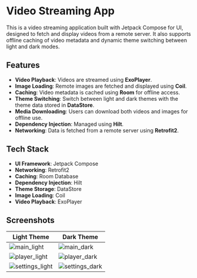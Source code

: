 # Video Streaming App

This is a video streaming application built with Jetpack Compose for UI, designed to fetch and display videos from a remote server. It also supports offline caching of video metadata and dynamic theme switching between light and dark modes.

## Features
- **Video Playback**: Videos are streamed using **ExoPlayer**.
- **Image Loading**: Remote images are fetched and displayed using **Coil**.
- **Caching**: Video metadata is cached using **Room** for offline access.
- **Theme Switching**: Switch between light and dark themes with the theme data stored in **DataStore**.
- **Media Downloading**: Users can download both videos and images for offline use.
- **Dependency Injection**: Managed using **Hilt**.
- **Networking**: Data is fetched from a remote server using **Retrofit2**.

## Tech Stack
- **UI Framework**: Jetpack Compose
- **Networking**: Retrofit2
- **Caching**: Room Database
- **Dependency Injection**: Hilt
- **Theme Storage**: DataStore
- **Image Loading**: Coil
- **Video Playback**: ExoPlayer

## Screenshots
| Light Theme | Dark Theme |
|-------------|------------|
| ![main_light](https://github.com/user-attachments/assets/3bdcc8b2-ffc9-4b08-b9c3-cd5c48f12730) | ![main_dark](https://github.com/user-attachments/assets/a7147a38-c4bd-4182-b68d-6608afe1f464) |
| ![player_light](https://github.com/user-attachments/assets/628df4f5-ccfe-4d5d-b8e4-b80f8fa79757) | ![player_dark](https://github.com/user-attachments/assets/e8509ff0-c0d7-4f52-9fa9-b24f278c96e2) |
| ![settings_light](https://github.com/user-attachments/assets/9d973fa7-2a82-408f-8685-14b116f1265b) | ![settings_dark](https://github.com/user-attachments/assets/886243d5-2d3e-48a1-8121-ed3476a70ab2) |



